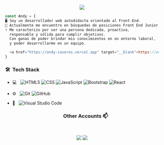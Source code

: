 <p align="center">
  <img src="https://github.com/thompsonemerson/thompsonemerson/raw/master/cover-thompson.png" />
</p>

```javascript
const Andy = {
🖥️ Soy un desarrollador web autodidacta orientado al Front-End.
🔎 Actualmente me encuentro en búsquedas de posiciones Front End Junior
⚡ Me caracterizo por ser una persona dedicada, proactiva,
  responsable y sólida para cumplir objetivos. 
  Con ganas de poder brindar mis conocimientos en un entorno laboral, 
  y poder desarrollarme en un equipo.

  <a href="https://andy-caseres.vercel.app" target="__blank">https://andy-caseres.vercel.apphttps://andy-caseres.vercel.app </a>
}
```
<h3> 🛠 &nbsp;Tech Stack</h3>

- 💻 &nbsp;
  ![HTML5](https://img.shields.io/badge/-HTML5-333333?style=flat&logo=HTML5)
  ![CSS](https://img.shields.io/badge/-CSS-333333?style=flat&logo=CSS3&logoColor=1572B6)
  ![JavaScript](https://img.shields.io/badge/-JavaScript-333333?style=flat&logo=javascript)
  ![Bootstrap](https://img.shields.io/badge/-Bootstrap-333333?style=flat&logo=bootstrap&logoColor=563D7C)
  ![React](https://img.shields.io/badge/-React-333333?style=flat&logo=react)
- ⚙️ &nbsp;
  ![Git](https://img.shields.io/badge/-Git-333333?style=flat&logo=git)
  ![GitHub](https://img.shields.io/badge/-GitHub-333333?style=flat&logo=github)
- 🔧 &nbsp;
  ![Visual Studio Code](https://img.shields.io/badge/-Visual%20Studio%20Code-333333?style=flat&logo=visual-studio-code&logoColor=007ACC)

  
  <h3 align="center"> Other Accounts 📫 </h3>
<br />
<p align="center">
<a href="https://www.linkedin.com/in/piyushxbajaj/"><img src="https://img.shields.io/badge/linkedin-%230077B5.svg?&style=for-the-badge&logo=linkedin&logoColor=white"/></a>
<a href="https://instagram.com/smrtdvlpr"><img src="https://img.shields.io/badge/instagram-%23E4405F.svg?&style=for-the-badge&logo=instagram&logoColor=white"/></a>
</p>
  
